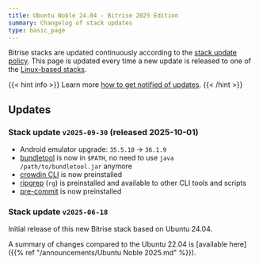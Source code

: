 ```yaml
---
title: Ubuntu Noble 24.04 - Bitrise 2025 Edition
summary: Changelog of stack updates
type: basic_page
---
```


Bitrise stacks are updated continuously according to the [stack update policy](https://devcenter.bitrise.io/en/infrastructure/build-stacks/stack-update-policy.html). This page is updated every time a new update is released to one of the [Linux-based stacks](/platform/linux).

{{< hint info >}}
Learn more [how to get notified of updates](../tips/Get%20notified.md).
{{< /hint >}}

## Updates

### Stack update `v2025-09-30` (released 2025-10-01)

- Android emulator upgrade: `35.5.10` -> `36.1.9`
- [bundletool](https://github.com/google/bundletool) is now in `$PATH`, no need to use `java /path/to/bundletool.jar` anymore
- [crowdin CLI](https://crowdin.github.io/crowdin-cli/) is now preinstalled
- [ripgrep](https://github.com/BurntSushi/ripgrep) (`rg`) is preinstalled and available to other CLI tools and scripts
- [pre-commit](https://github.com/pre-commit/pre-commit) is now preinstalled

### Stack update `v2025-06-18`

Initial release of this new Bitrise stack based on Ubuntu 24.04.

A summary of changes compared to the Ubuntu 22.04 is [available here]({{% ref "/announcements/Ubuntu Noble 2025.md" %}}).
